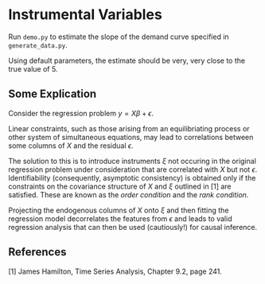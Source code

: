 # Instrumental Variables
Run `demo.py` to estimate the slope of the demand curve specified in `generate_data.py`.

Using default parameters, the estimate should be very, very close to the true value of $5$.

## Some Explication
Consider the regression problem $y=X\beta + \epsilon$.

Linear constraints, such as those arising from an equilibriating process or other system of simultaneous equations, may lead to correlations between some columns of $X$ and the residual $\epsilon$.

The solution to this is to introduce instruments $\xi$ not occuring in the original regression problem under consideration that are correlated with $X$ but not $\epsilon$. Identifiability (consequently, asymptotic consistency) is obtained only if the constraints on the covariance structure of $X$ and $\xi$ outlined in [1] are satisfied. These are known as the *order condition* and the *rank condition*.

Projecting the endogenous columns of $X$ onto $\xi$ and then fitting the regression model decorrelates the features from $\epsilon$ and leads to valid regression analysis that can then be used (cautiously!) for causal inference.

## References
[1] James Hamilton, Time Series Analysis, Chapter 9.2, page 241.
